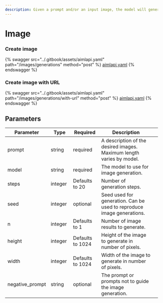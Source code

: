 ```yaml
---
description: Given a prompt and/or an input image, the model will generate a new image.
---
```


# Image

### Create image

{% swagger src="../.gitbook/assets/aimlapi.yaml" path="/images/generations" method="post" %}
[aimlapi.yaml](../.gitbook/assets/aimlapi.yaml)
{% endswagger %}

### Create image with URL

{% swagger src="../.gitbook/assets/aimlapi.yaml" path="/images/generations/with-url" method="post" %}
[aimlapi.yaml](../.gitbook/assets/aimlapi.yaml)
{% endswagger %}

## Parameters

<table><thead><tr><th width="115">Parameter</th><th width="78">Type</th><th width="107">Required</th><th width="463">Description</th><th data-hidden></th></tr></thead><tbody><tr><td>prompt</td><td>string</td><td>required</td><td>A description of the desired images. Maximum length varies by model.</td><td></td></tr><tr><td>model</td><td>string</td><td>required</td><td>The model to use for image generation.</td><td></td></tr><tr><td>steps</td><td>integer</td><td>Defaults to 20</td><td>Number of generation steps.</td><td></td></tr><tr><td>seed</td><td>integer</td><td>optional</td><td>Seed used for generation. Can be used to reproduce image generations.</td><td></td></tr><tr><td>n</td><td>integer</td><td>Defaults to 1</td><td>Number of image results to generate.</td><td></td></tr><tr><td>height</td><td>integer</td><td>Defaults to 1024</td><td>Height of the image to generate in number of pixels.</td><td></td></tr><tr><td>width</td><td>integer</td><td>Defaults to 1024</td><td>Width of the image to generate in number of pixels.</td><td></td></tr><tr><td>negative_prompt</td><td>string</td><td>optional</td><td>The prompt or prompts not to guide the image generation.</td><td></td></tr></tbody></table>
